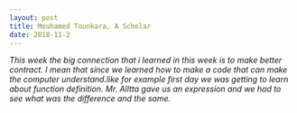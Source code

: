 ```yaml
---
layout: post
title: Mouhamed Tounkara, A Scholar 
date: 2018-11-2
---
```


*This week the big connection that i learned in this week is to make better contract. I mean that since we learned how to make a code that can make the computer understand.like for example first day we was getting to learn about function definition. Mr. Alltta gave us an expression and we had to see what was the difference and the same.*
